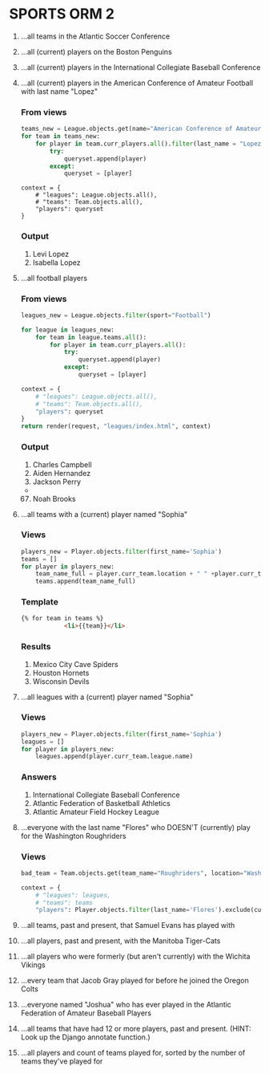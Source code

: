# SPORTS ORM 2
1. ...all teams in the Atlantic Soccer Conference

2. ...all (current) players on the Boston Penguins

3. ...all (current) players in the International Collegiate Baseball Conference

4. ...all (current) players in the American Conference of Amateur Football with last name "Lopez"

    ### From views
	```python
    teams_new = League.objects.get(name="American Conference of Amateur Football").teams.all()
	for team in teams_new:
		for player in team.curr_players.all().filter(last_name = "Lopez"):
			try:
				queryset.append(player)
			except:
				queryset = [player]
    ```

    ```
    context = {
		# "leagues": League.objects.all(),
		# "teams": Team.objects.all(),
		"players": queryset
	}
    ```

    ### Output

    1. Levi Lopez
    2. Isabella Lopez
	

5. ...all football players

    ### From views
	```python
	leagues_new = League.objects.filter(sport="Football")

	for league in leagues_new:
		for team in league.teams.all():
			for player in team.curr_players.all():
				try:
					queryset.append(player)
				except:
					queryset = [player]
	
	context = {
		# "leagues": League.objects.all(),
		# "teams": Team.objects.all(),
		"players": queryset
	}
	return render(request, "leagues/index.html", context)
    ```

	### Output
	1. Charles Campbell
	2. Aiden Hernandez
	3. Jackson Perry
	-
	67. Noah Brooks

6. ...all teams with a (current) player named "Sophia"

	### Views
	```python
	players_new = Player.objects.filter(first_name='Sophia')
	teams = []
	for player in players_new:
		team_name_full = player.curr_team.location + " " +player.curr_team.team_name
		teams.append(team_name_full)
	```

	### Template
	```html
	{% for team in teams %}
				<li>{{team}}</li>
	```

	### Results
	1. Mexico City Cave Spiders
	2. Houston Hornets
	3. Wisconsin Devils


7. ...all leagues with a (current) player named "Sophia"

	### Views
	```python
	players_new = Player.objects.filter(first_name='Sophia')
	leagues = []
	for player in players_new:
		leagues.append(player.curr_team.league.name)
	```

	### Answers
	1. International Collegiate Baseball Conference
	2. Atlantic Federation of Basketball Athletics
	3. Atlantic Amateur Field Hockey League

8. ...everyone with the last name "Flores" who DOESN'T (currently) play for the Washington Roughriders

	### Views
	```python
	bad_team = Team.objects.get(team_name="Roughriders", location="Washington")		
	
	context = {
		# "leagues": leagues,
		# "teams": teams
		"players": Player.objects.filter(last_name='Flores').exclude(curr_team=bad_team)
	```

9. ...all teams, past and present, that Samuel Evans has played with

10. ...all players, past and present, with the Manitoba Tiger-Cats

11. ...all players who were formerly (but aren't currently) with the Wichita Vikings

12. ...every team that Jacob Gray played for before he joined the Oregon Colts

13. ...everyone named "Joshua" who has ever played in the Atlantic Federation of Amateur Baseball Players

14. ...all teams that have had 12 or more players, past and present. (HINT: Look up the Django annotate function.)

15. ...all players and count of teams played for, sorted by the number of teams they've played for